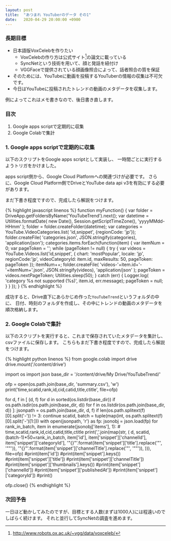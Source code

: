```yaml
---
layout: post
title:  "あつまれ YouTuberのデータ その1"
date:   2020-04-29 20:00:00 +0900
---
```


### 長期目標

* 日本語版VoxCelebを作りたい
  - VoxCelebの作り方は公式サイト[^1]の論文に載っている
  - SyncNetという技術を用いて、顔と発話を紐付け
  - VGGFaceで提供されている顔画像照合によって、話者照合の質を保証
* そのためには、YouTubeに動画を投稿するYouTuberの情報の収集は不可欠です。
* 今日はYouTubeに投稿されたトレンドの動画のメタデータを収集します。

例によってこれはメモ書きなので、後日書き直します。

### 目次

1. Google apps scriptで定期的に収集
2. Google Colabで集計

### 1. Google apps scriptで定期的に収集

以下のスクリプトをGoogle apps scriptとして実装し、
一時間ごとに実行するようトリガをかけました。

apps script側から、Google Cloud Platformへの関連づけが必要です。
さらに、Google Cloud Platform側でDriveとYouTube data api v3を有効にする必要があります。

まだ下書き程度ですので、完成したら解説をつけます。

{% highlight javascript linenos %}
function myFunction() {
  var folder = DriveApp.getFoldersByName('YouTubeTrend').next();
  var datetime = Utilities.formatDate(
    new Date(), Session.getScriptTimeZone(), 'yyyyMMdd-HHmm'
  );
  folder = folder.createFolder(datetime);
  var categories = YouTube.VideoCategories.list(
    'id,snippet', {regionCode: 'jp'});
  folder.createFile(
    'categories.json', JSON.stringify(categories), 'application/json');
  categories.items.forEach(function(item) {
    var itemNum = 0;
    var pageToken = '';
    while (pageToken != null) {
      try {
        var videos = YouTube.Videos.list('id,snippet', {
          chart: 'mostPopular',
          locale: 'jp',
          regionCode:'jp',
          videoCategoryId: item.id,
          maxResults: 50,
          pageToken: pageToken
        });
        itemNum++;
        folder.createFile(
          'videos-'+item.id+'-'+itemNum+'.json',
          JSON.stringify(videos),
          'application/json'
        );
        pageToken = videos.nextPageToken;
        Utilities.sleep(50);
      } catch (err) {
        Logger.log(
          'category %s not supported (%s)', item.id, err.message);
        pageToken = null;
      }
    }
  });
}
{% endhighlight %}

成功すると、Drive直下にあらかじめ作った`YouTubeTrend`というフォルダの中に、
日付、時刻のフォルダを作成し、その中にトレンドの動画のメタデータを順次格納します。

### 2. Google Colabで集計

以下のスクリプトを実行すると、これまで保存されていたメタデータを集計し、csvファイルに保存します。
こちらもまだ下書き程度ですので、完成したら解説をつけます。

{% highlight python linenos %}
from google.colab import drive
drive.mount('/content/drive')

import os
import json
base_dir = '/content/drive/My Drive/YouTubeTrend/'

ofp = open(os.path.join(base_dir, 'summary.csv'), 'w')
print('time,scatid,rank,id,cid,catid,title,ctitle', file=ofp)

for d, f in [
             (d, f)
             for d in sorted(os.listdir(base_dir))
             if os.path.isdir(os.path.join(base_dir, d))
             for f in os.listdir(os.path.join(base_dir, d))
             ]:
  jsonpath = os.path.join(base_dir, d, f)
  if len(os.path.splitext(f)[0].split('-')) != 3:
    continue
  scatid, batch = tuple(map(int, os.path.splitext(f)[0].split('-')[1:]))
  with open(jsonpath, 'r') as fp:
    jsonobj = json.load(fp)
    for rank_in_batch, item in enumerate(jsonobj['items'], 1):
      # time,scatid,rank,id,cid,catid,title,ctitle
      print(','.join(map(str, (
          d, scatid, (batch-1)*50+rank_in_batch,
          item['id'], item['snippet']['channelId'],
          item['snippet']['categoryId'],
          '"{}"'.format(item['snippet']['title'].replace('"', '""')),
          '"{}"'.format(item['snippet']['channelTitle'].replace('"', '""')),
          ))), file=ofp)
      #print(item['id'])
      #print(item['snippet'].keys())
      #print(item['snippet']['title'])
      #print(item['snippet']['channelTitle'])
      #print(item['snippet']['thumbnails'].keys())
      #print(item['snippet']['channelId'])
      #print(item['snippet']['publishedAt'])
      #print(item['snippet']['categoryId'])
      #print()

ofp.close()
{% endhighlight %}

### 次回予告

一日ほど動かしてみたのですが、目標とする人数(まずは1000人)には程遠いのでしばらく続けます。
それと並行してSyncNetの調査を進めます。

[^1]: http://www.robots.ox.ac.uk/~vgg/data/voxceleb/
